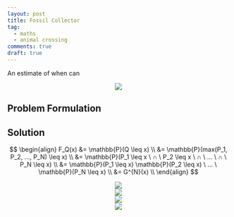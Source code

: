 ```yaml
---
layout: post
title: Fossil Collector
tag:
  - maths
  - animal crossing
comments: true
draft: true
---
```


An estimate of when can

<div align="center">
  <img src="https://shawenyao.github.io/Photos/Animal Crossing/006.jpg" />
</div>

## Problem Formulation

## Solution

$$
\begin{align}
F_Q(x) 
&= \mathbb{P}(Q \leq x) \\
&= \mathbb{P}(max(P_1, P_2, ..., P_N) \leq x) \\
&= \mathbb{P}(P_1 \leq x \ ∩ \ P_2 \leq x \ ∩ \ ... \ ∩ \ P_N \leq x) \\
&= \mathbb{P}(P_1 \leq x) \mathbb{P}(P_2 \leq x) \ ... \ \mathbb{P}(P_N \leq x) \\
&= G^{N}(x) \\
\end{align}
$$


<div align="center">
  <img src="https://shawenyao.github.io/R/output/animal_crossing/fossils_collector_1.png" />
</div>

<div align="center">
  <img src="https://shawenyao.github.io/R/output/animal_crossing/fossils_collector_2.png" />
</div>

<div align="center">
  <img src="https://shawenyao.github.io/R/output/animal_crossing/fossils_collector_3.png" />
</div>

<div align="center">
  <img src="https://shawenyao.github.io/R/output/animal_crossing/fossils_collector_4.png" />
</div>
